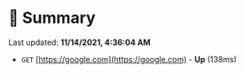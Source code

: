 # 📖 Summary
Last updated: **11/14/2021, 4:36:04 AM**

- `GET` [https://google.com](https://google.com) - **Up** (138ms)
